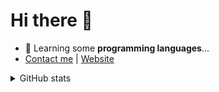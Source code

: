 # Hi there 👋

- 🤔 Learning some **programming languages**...
- <a href="https://github.com/OfflineY/OfflineY/issues">Contact me</a> | <a href="https://yuanyb.link/">Website</a>

<details>
<summary>GitHub stats</summary>
<br/>
<img src="https://github-readme-stats.vercel.app/api/top-langs/?username=OfflineY&layout=compact&hide=css,html,CMake"/>
</details>
